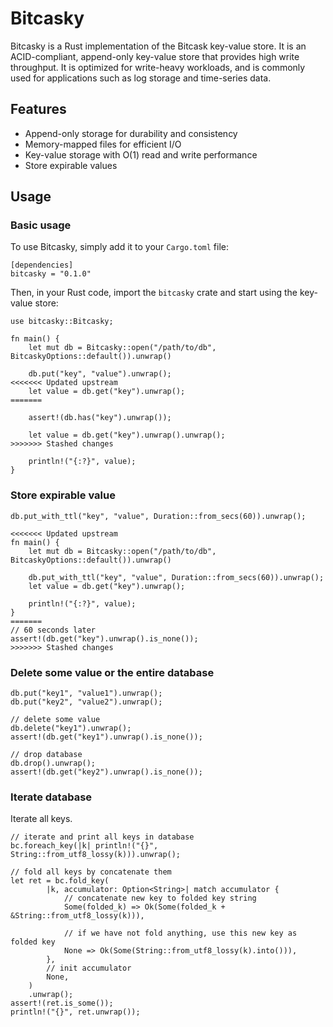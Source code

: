 # Bitcasky

Bitcasky is a Rust implementation of the Bitcask key-value store. It is an ACID-compliant, append-only key-value store that provides high write throughput. It is optimized for write-heavy workloads, and is commonly used for applications such as log storage and time-series data.

## Features

- Append-only storage for durability and consistency
- Memory-mapped files for efficient I/O
- Key-value storage with O(1) read and write performance
- Store expirable values

## Usage

### Basic usage

To use Bitcasky, simply add it to your `Cargo.toml` file:

```
[dependencies]
bitcasky = "0.1.0"

```

Then, in your Rust code, import the `bitcasky` crate and start using the key-value store:

```
use bitcasky::Bitcasky;

fn main() {
    let mut db = Bitcasky::open("/path/to/db", BitcaskyOptions::default()).unwrap()

    db.put("key", "value").unwrap();
<<<<<<< Updated upstream
    let value = db.get("key").unwrap();
=======

    assert!(db.has("key").unwrap());

    let value = db.get("key").unwrap().unwrap();
>>>>>>> Stashed changes

    println!("{:?}", value);
}
```

### Store expirable value

```
db.put_with_ttl("key", "value", Duration::from_secs(60)).unwrap();

<<<<<<< Updated upstream
fn main() {
    let mut db = Bitcasky::open("/path/to/db", BitcaskyOptions::default()).unwrap()

    db.put_with_ttl("key", "value", Duration::from_secs(60)).unwrap();
    let value = db.get("key").unwrap();

    println!("{:?}", value);
}
=======
// 60 seconds later
assert!(db.get("key").unwrap().is_none());
>>>>>>> Stashed changes
```

### Delete some value or the entire database

```
db.put("key1", "value1").unwrap();
db.put("key2", "value2").unwrap();

// delete some value
db.delete("key1").unwrap();
assert!(db.get("key1").unwrap().is_none());

// drop database
db.drop().unwrap();
assert!(db.get("key2").unwrap().is_none());
```

### Iterate database

Iterate all keys.

```
// iterate and print all keys in database
bc.foreach_key(|k| println!("{}", String::from_utf8_lossy(k))).unwrap();

// fold all keys by concatenate them
let ret = bc.fold_key(
        |k, accumulator: Option<String>| match accumulator {
            // concatenate new key to folded key string
            Some(folded_k) => Ok(Some(folded_k + &String::from_utf8_lossy(k))),
            
            // if we have not fold anything, use this new key as folded key
            None => Ok(Some(String::from_utf8_lossy(k).into())),
        },
        // init accumulator
        None,
    )
    .unwrap();
assert!(ret.is_some());
println!("{}", ret.unwrap());
```


